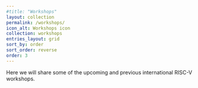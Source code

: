 ```yaml
---
#title: "Workshops"
layout: collection
permalink: /workshops/
icon_alt: Workshops icon
collection: workshops
entries_layout: grid
sort_by: order
sort_order: reverse
order: 3
---
```


Here we will share some of the upcoming and previous international RISC-V workshops.
